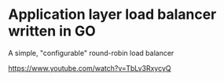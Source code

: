 # Application layer load balancer written in GO

A simple, "configurable" round-robin load balancer

https://www.youtube.com/watch?v=TbLv3RxycyQ
